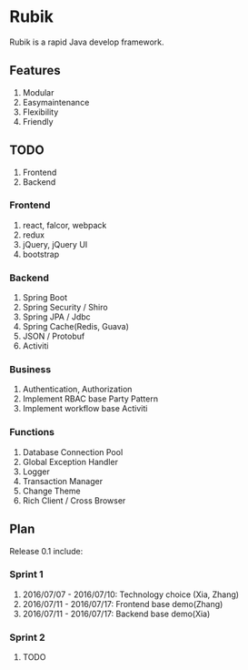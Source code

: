 # Rubik
Rubik is a rapid Java develop framework.

## Features
1. Modular
2. Easymaintenance
3. Flexibility
4. Friendly

## TODO
1. Frontend
2. Backend

### Frontend
1. react, falcor, webpack
2. redux
3. jQuery, jQuery UI
4. bootstrap

### Backend
1. Spring Boot
2. Spring Security / Shiro
3. Spring JPA / Jdbc
4. Spring Cache(Redis, Guava)
5. JSON / Protobuf
6. Activiti

### Business
1. Authentication, Authorization
2. Implement RBAC base Party Pattern
3. Implement workflow base Activiti

### Functions
1. Database Connection Pool
2. Global Exception Handler
3. Logger
4. Transaction Manager
5. Change Theme
6. Rich Client / Cross Browser


## Plan
Release 0.1 include:

### Sprint 1
1. 2016/07/07 - 2016/07/10: Technology choice (Xia, Zhang)
2. 2016/07/11 - 2016/07/17: Frontend base demo(Zhang)
3. 2016/07/11 - 2016/07/17: Backend base demo(Xia)

### Sprint 2
1. TODO
